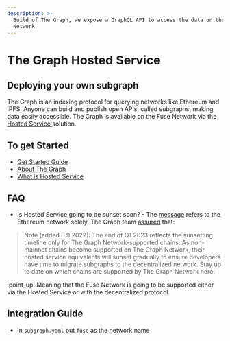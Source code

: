 ```yaml
---
description: >-
  Build of The Graph, we expose a GraphQL API to access the data on the Fuse
  Network
---
```


# The Graph Hosted Service

## Deploying your own subgraph

The Graph is an indexing protocol for querying networks like Ethereum and IPFS. Anyone can build and publish open APIs, called subgraphs, making data easily accessible. The Graph is available on the Fuse Network via the [Hosted Service ](https://thegraph.com/hosted-service)solution.&#x20;

## To get Started

* [Get Started Guide](https://thegraph.com/docs/en/)
* [About The Graph](https://thegraph.com/docs/en/about/)
* [What is Hosted Service](https://thegraph.com/docs/en/deploying/hosted-service/)

## FAQ

* Is Hosted Service going to be sunset soon? - The [message](https://thegraph.com/docs/en/deploying/hosted-service/) refers to the Ethereum network solely. The Graph team [assured](https://thegraph.com/blog/sunsetting-hosted-service/) that:

> Note (added 8.9.2022): The end of Q1 2023 reflects the sunsetting timeline only for The Graph Network-supported chains. As non-mainnet chains become supported on The Graph Network, their hosted service equivalents will sunset gradually to ensure developers have time to migrate subgraphs to the decentralized network. Stay up to date on which chains are supported by The Graph Network here.

:point\_up: Meaning that the Fuse Network is going to be supported either via the Hosted Service or  with the decentralized protocol&#x20;

## Integration Guide

* in `subgraph.yaml` put `fuse` as the network name

